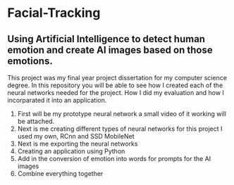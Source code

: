 # Facial-Tracking

## Using Artificial Intelligence to detect human emotion and create AI images based on those emotions.

This project was my final year project dissertation for my computer science degree. In this repository
you will be able to see how I created each of the neural networks needed for the project. How I did my
evaluation and how I incorparated it into an application.

1. First will be my prototype neural network a small video of it working will be attached.
2. Next is me creating different types of neural networks for this project I used my own, RCnn and SSD MobileNet
3. Next is me exporting the neural networks
4. Creating an application using Python
5. Add in the conversion of emotion into words for prompts for the AI images
6. Combine everything together

